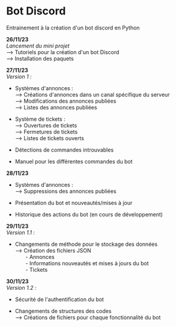 ﻿# Bot Discord
Entrainement à la création d'un bot discord en Python

<strong>26/11/23</strong><br>
<I>Lancement du mini projet</I><br>
    --> Tutoriels pour la création d'un bot Discord<br>
    --> Installation des paquets<br>

<strong>27/11/23</strong><br>
<i>Version 1 :</i>
- Systèmes d'annonces :<br>
    --> Créations d'annonces dans un canal spécifique du serveur<br>
    --> Modifications des annonces publiées<br>
    --> Listes des annonces publiées<br>

- Système de tickets :<br>
    --> Ouvertures de tickets<br>
    --> Fermetures de tickets<br>
    --> Listes de tickets ouverts<br>

- Détections de commandes introuvables

- Manuel pour les différentes commandes du bot

<strong>28/11/23</strong>

- Systèmes d'annonces :<br>
    --> Suppressions des annonces publiées<br>

- Présentation du bot et nouveautés/mises à jour

- Historique des actions du bot (en cours de développement)

<strong>29/11/23</strong><br>
<i>Version 1.1 :</i>

- Changements de méthode pour le stockage des données<br>
    --> Création des fichiers JSON<br>
        &nbsp;&nbsp;&nbsp;&nbsp;&nbsp;&nbsp;&nbsp;- Annonces<br>
        &nbsp;&nbsp;&nbsp;&nbsp;&nbsp;&nbsp;&nbsp;- Informations nouveautés et mises à jours du bot<br>
        &nbsp;&nbsp;&nbsp;&nbsp;&nbsp;&nbsp;&nbsp;- Tickets<br>

<strong>30/11/23</strong><br>
<i>Version 1.2 :</i>

- Sécurité de l'authentification du bot

- Changements de structures des codes<br>
    --> Créations de fichiers pour chaque fonctionnalité du bot
   